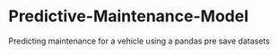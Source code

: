 # Predictive-Maintenance-Model
Predicting maintenance for a vehicle using a pandas pre save datasets  
